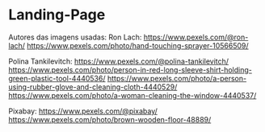 # Landing-Page
Autores das imagens usadas:
Ron Lach: https://www.pexels.com/@ron-lach/ https://www.pexels.com/photo/hand-touching-sprayer-10566509/

Polina Tankilevitch: https://www.pexels.com/@polina-tankilevitch/ https://www.pexels.com/photo/person-in-red-long-sleeve-shirt-holding-green-plastic-tool-4440536/
https://www.pexels.com/photo/a-person-using-rubber-glove-and-cleaning-cloth-4440529/ https://www.pexels.com/photo/a-woman-cleaning-the-window-4440537/

Pixabay: https://www.pexels.com/@pixabay/ https://www.pexels.com/photo/brown-wooden-floor-48889/





